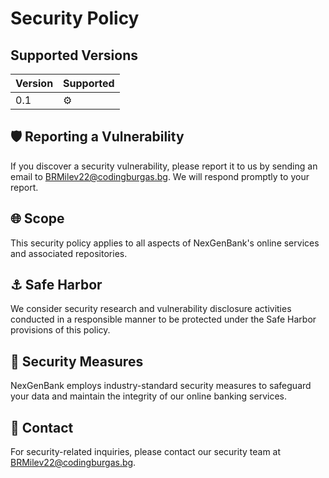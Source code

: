 # Security Policy

## Supported Versions

| Version | Supported          |
| ------- | ------------------ |
| 0.1     |  ⚙️                |

## 🛡️ Reporting a Vulnerability

If you discover a security vulnerability, please report it to us by sending an email to BRMilev22@codingburgas.bg. We will respond promptly to your report.

## 🌐 Scope

This security policy applies to all aspects of NexGenBank's online services and associated repositories.

## ⚓ Safe Harbor

We consider security research and vulnerability disclosure activities conducted in a responsible manner to be protected under the Safe Harbor provisions of this policy.

## 🔐 Security Measures

NexGenBank employs industry-standard security measures to safeguard your data and maintain the integrity of our online banking services.

## 📧 Contact

For security-related inquiries, please contact our security team at BRMilev22@codingburgas.bg.

